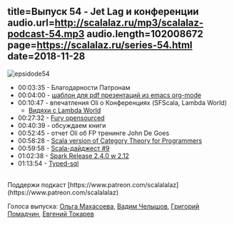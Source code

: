 title=Выпуск 54 - Jet Lag и конференции 
audio.url=http://scalalaz.ru/mp3/scalalaz-podcast-54.mp3
audio.length=102008672
page=https://scalalaz.ru/series-54.html
date=2018-11-28
----

![epsidode54](img/episode54.jpg)


* 00:03:35 - Благодарности Патронам
* 00:04:00 - [шаблон для pdf презентаций из emacs org-mode](https://github.com/strobe/nice-org-beamer)
* 00:10:47 - впечатления Oli о Конференциях (SFScala, Lambda World) 
    * [Видяхи с Lambda World](https://twitter.com/Lambda_World/status/1067363951833477120)
* 00:27:32 - [Fury opensourced](https://github.com/propensive/fury)
* 00:40:39 - обсуждаем книги
* 00:52:45 - отчет Oli об FP тренинге John De Goes
* 00:58:28 - [Scala version of Category Theory for Programmers](https://twitter.com/hmemcpy/status/1066460602644774914)
* 00:59:58 - [Scala-дайджест #9](https://scalanews.org/ru/2018/11/15/digest-9/)
* 01:02:38 - [Spark Release 2.4.0 w 2.12](https://spark.apache.org/releases/spark-release-2-4-0.html)
* 01:13:54 - [Typed-sql](https://github.com/Hydrospheredata/typed-sql)

<br/>
Поддержи подкаст [https://www.patreon.com/scalalalaz](https://www.patreon.com/scalalalaz)
<br/>

Голоса выпуска:
[Ольга Махасоева](https://twitter.com/oli_kitty),
[Вадим Челышов](http://github.com/dos65),
[Григорий Помадчин](http://github.com/pomadchin),
[Евгений Токарев](https://twitter.com/strobegen)
